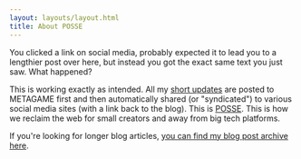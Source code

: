 ```yaml
---
layout: layouts/layout.html
title: About POSSE
---
```

You clicked a link on social media, probably expected it to lead you to a lengthier post over here, but instead you got the exact same text you just saw. What happened?

This is working exactly as intended. All my [short updates](https://metagame.hk/updatefeed/) are posted to METAGAME first and then automatically shared (or "syndicated") to various social media sites (with a link back to the blog). This is [POSSE](https://indieweb.org/POSSE). This is how we reclaim the web for small creators and away from big tech platforms. 

If you're looking for longer blog articles, [you can find my blog post archive here](https://metagame.hk/archive/).
